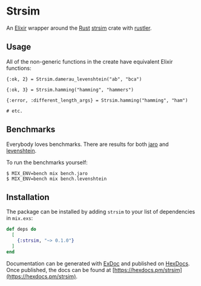 # Strsim

An [Elixir][0] wrapper around the [Rust][1] [strsim][2] crate with [rustler][3].

## Usage

All of the non-generic functions in the create have equivalent Elixir functions:

```
{:ok, 2} = Strsim.damerau_levenshtein("ab", "bca")

{:ok, 3} = Strsim.hamming("hamming", "hammers")

{:error, :different_length_args} = Strsim.hamming("hamming", "ham")

# etc.
```

## Benchmarks

Everybody loves benchmarks. There are results for both [jaro](bench/jaro_benchmark_results.md) and [levenshtein](bench/levenshtein_benchmark_results.md).

To run the benchmarks yourself:

```
$ MIX_ENV=bench mix bench.jaro
$ MIX_ENV=bench mix bench.levenshtein
```

## Installation

The package can be installed
by adding `strsim` to your list of dependencies in `mix.exs`:

```elixir
def deps do
  [
    {:strsim, "~> 0.1.0"}
  ]
end
```

Documentation can be generated with [ExDoc](https://github.com/elixir-lang/ex_doc)
and published on [HexDocs](https://hexdocs.pm). Once published, the docs can
be found at [https://hexdocs.pm/strsim](https://hexdocs.pm/strsim).

[0]: https://elixir-lang.org
[1]: https://www.rust-lang.org 
[2]: https://crates.io/crates/strsim
[3]: https://hex.pm/packages/rustler
